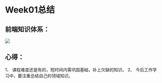 # Week01总结

## 前端知识体系：

![](./前端技术.svg)

## 心得：
1、 课程难度还是有的，短时间内需巩固基础，补上欠缺的知识。
2、 今后工作学习中，要注重总结自己的领域知识。


